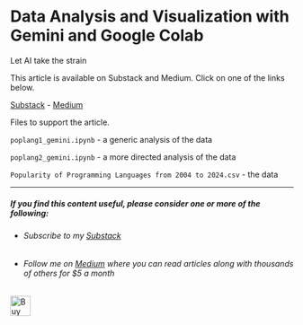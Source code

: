 # Data Analysis and Visualization with Gemini and Google Colab

Let AI take the strain

This article is available on Substack and Medium. Click on one of the links below.

[Substack]() - [Medium]()


Files to support the article.

``poplang1_gemini.ipynb`` - a generic analysis of the data

``poplang2_gemini.ipynb`` - a more directed analysis of the data

``Popularity of Programming Languages from 2004 to 2024.csv`` - the data

---

##### If you find this content useful, please consider one or more of the following:

- ###### Subscribe to my [Substack](https://technofile.substack.com/)
  
- ###### Follow me on [Medium](https://medium.com/@alan-jones) where you can read articles along with thousands of others for $5 a month
  
<a href='https://ko-fi.com/M4M64THKG' target='_blank'><img height='36' style='border:0px;height:36px;' src='https://storage.ko-fi.com/cdn/kofi2.png?v=3' border='0' alt='Buy Me a Coffee at ko-fi.com' /></a>
